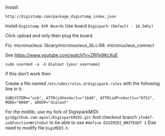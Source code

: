 Install:

```
http://digistump.com/package_digistump_index.json
```

Install `Digistump AVR Boards`
Use board `Digispark (Default - 16.5mhz)`

Click upload and only then plug the board.

Fix: micronucleus: library/micronucleus_lib.c:66: micronucleus_connect

See https://www.youtube.com/watch?v=ZRI1n9KcXuE

```
sudo usermod -a -G dialout {your username}
```

if this don't work then 

Create a file named `/etc/udev/rules.d/digispark.rules`  with the following line in it:

```
SUBSYSTEM=="usb", ATTR{idVendor}=="16d0", ATTR{idProduct}=="0753", MODE="0660", GROUP="dialout"
```


For the midilib, use my fork of DigisparkMIDI: `git@github.com:apiel/DigisparkMIDI.git`
And checkout branch `ifndef-usbFunctionWriteOut` to be able to use `#define DIGIMIDI_WRITEOUT 1`
Else need to modify file `DigiMIDI.h`
